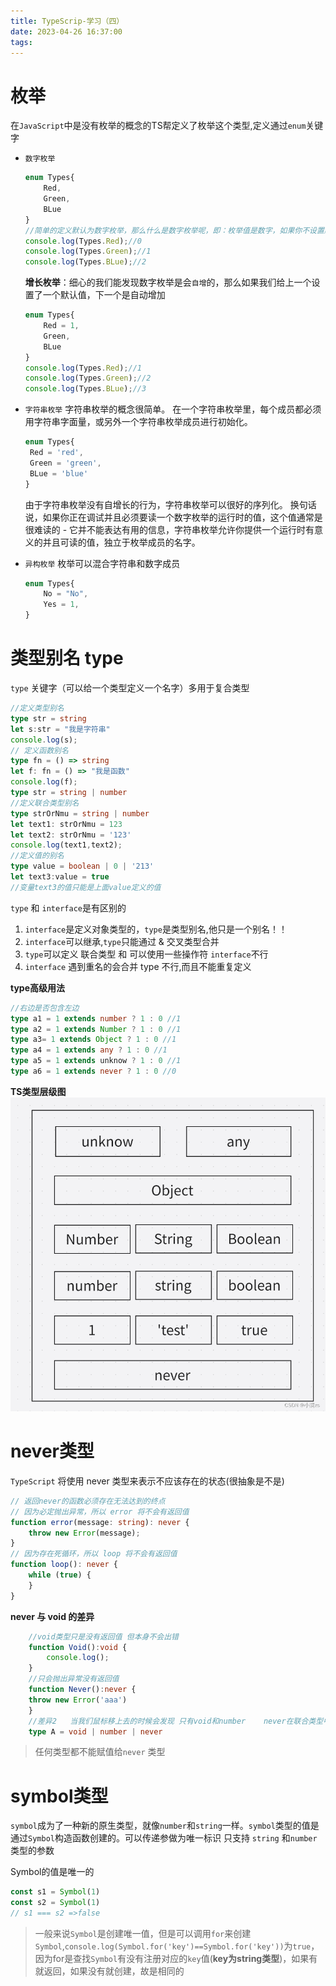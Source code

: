 ```yaml
---
title: TypeScrip-学习（四）
date: 2023-04-26 16:37:00
tags:
---
```


# 枚举

在`JavaScript`中是没有枚举的概念的TS帮定义了枚举这个类型,定义通过`enum`关键字

- `数字枚举`

    ```ts
    enum Types{
        Red,
        Green,
        BLue
    }
    //简单的定义默认为数字枚举，那么什么是数字枚举呢，即：枚举值是数字，如果你不设置默认值，那么每一个组员默认都是从0开始的自增数
    console.log(Types.Red);//0
    console.log(Types.Green);//1
    console.log(Types.BLue);//2
    ```

    **增长枚举**：细心的我们能发现数字枚举是会`自增`的，那么如果我们给上一个设置了一个默认值，下一个是自动增加

    ```ts
    enum Types{
        Red = 1,
        Green,
        BLue
    }
    console.log(Types.Red);//1
    console.log(Types.Green);//2
    console.log(Types.BLue);//3
    ```

- `字符串枚举`
   字符串枚举的概念很简单。 在一个字符串枚举里，每个成员都必须用字符串字面量，或另外一个字符串枚举成员进行初始化。

   ```ts
   enum Types{
    Red = 'red',
    Green = 'green',
    BLue = 'blue'
   }
   ```

   由于字符串枚举没有自增长的行为，字符串枚举可以很好的序列化。 换句话说，如果你正在调试并且必须要读一个数字枚举的运行时的值，这个值通常是很难读的 - 它并不能表达有用的信息，字符串枚举允许你提供一个运行时有意义的并且可读的值，独立于枚举成员的名字。
- `异构枚举`
    枚举可以混合字符串和数字成员

    ```ts
    enum Types{
        No = "No",
        Yes = 1,
    }
    ```

# 类型别名 type

`type` 关键字（可以给一个类型定义一个名字）多用于复合类型

```ts
//定义类型别名
type str = string
let s:str = "我是字符串"
console.log(s);
// 定义函数别名
type fn = () => string
let f: fn = () => "我是函数"
console.log(f);
type str = string | number
//定义联合类型别名
type strOrNmu = string | number
let text1: strOrNmu = 123
let text2: strOrNmu = '123'
console.log(text1,text2);
//定义值的别名
type value = boolean | 0 | '213'
let text3:value = true
//变量text3的值只能是上面value定义的值
```

`type` 和 `interface`是有区别的

1. `interface`是定义对象类型的，`type`是类型别名,他只是一个别名！！
2. `interface`可以继承,`type`只能通过 & 交叉类型合并
3. `type`可以定义 联合类型 和 可以使用一些操作符 `interface`不行
4. `interface` 遇到重名的会合并 type 不行,而且不能重复定义

**type高级用法**

```ts
//右边是否包含左边
type a1 = 1 extends number ? 1 : 0 //1
type a2 = 1 extends Number ? 1 : 0 //1
type a3= 1 extends Object ? 1 : 0 //1
type a4 = 1 extends any ? 1 : 0 //1
type a5 = 1 extends unknow ? 1 : 0 //1
type a6 = 1 extends never ? 1 : 0 //0
```

**TS类型层级图**
![GIF](/img/postImg/tsLevel.png)

# never类型

`TypeScript` 将使用 never 类型来表示不应该存在的状态(很抽象是不是)

```ts
// 返回never的函数必须存在无法达到的终点
// 因为必定抛出异常，所以 error 将不会有返回值
function error(message: string): never {
    throw new Error(message);
}
// 因为存在死循环，所以 loop 将不会有返回值
function loop(): never {
    while (true) {
    }
}
```

**never 与 void 的差异**

```ts
    //void类型只是没有返回值 但本身不会出错
    function Void():void {
        console.log();
    }
    //只会抛出异常没有返回值
    function Never():never {
    throw new Error('aaa')
    }
    //差异2   当我们鼠标移上去的时候会发现 只有void和number    never在联合类型中会被直接移除
    type A = void | number | never
```

>任何类型都不能赋值给`never` 类型

# symbol类型

`symbol`成为了一种新的原生类型，就像`number`和`string`一样。`symbol`类型的值是通过`Symbol`构造函数创建的。可以传递参做为唯一标识 只支持 `string` 和`number`类型的参数

Symbol的值是唯一的

```ts
const s1 = Symbol(1)
const s2 = Symbol(1)
// s1 === s2 =>false
```

>一般来说`Symbol`是创建唯一值，但是可以调用`for`来创建`Symbol`,`console.log(Symbol.for('key')==Symbol.for('key'))`为`true`，因为for是查找`Symbol`有没有注册对应的`key`值(**key为string类型**)，如果有就返回，如果没有就创建，故是相同的
